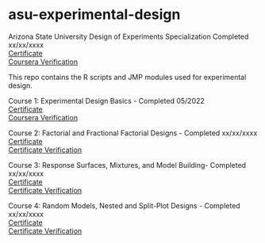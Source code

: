 # asu-experimental-design
Arizona State University
Design of Experiments Specialization Completed xx/xx/xxxx <br/>
[Certificate]()<br/>
[Coursera Verification]()

This repo contains the R scripts and JMP modules used for experimental design.

Course 1: Experimental Design Basics - Completed 05/2022<br/>
[Certificate]()<br/>
[Coursera Verification]()

Course 2: Factorial and Fractional Factorial Designs - Completed xx/xx/xxxx<br/>
[Certificate]()<br/>
[Certificate Verification]()

Course 3: Response Surfaces, Mixtures, and Model Building- Completed xx/xx/xxxx<br/>
[Certificate]()<br/>
[Certificate Verification]()

Course 4: Random Models, Nested and Split-Plot Designs - Completed xx/xx/xxxx<br/>
[Certificate]()<br/>
[Certificate Verification]()